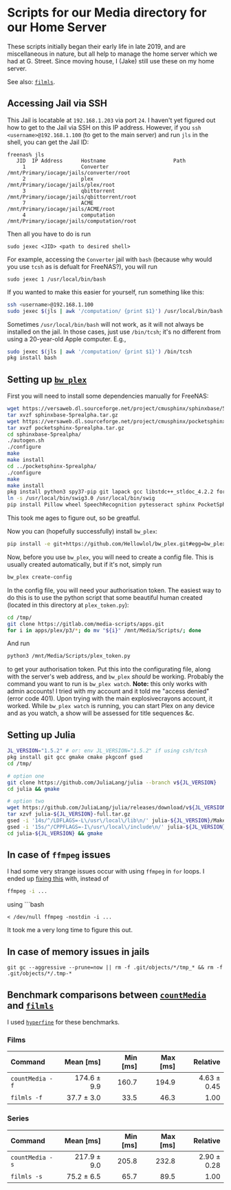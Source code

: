 # Scripts for our Media directory for our Home Server

These scripts initially began their early life in late 2019, and are miscellaneous in nature, but all help to manage the home server which we had at G. Street.  Since moving house, I (Jake) still use these on my home server.

See also: [`filmls`](https://github.com/jakewilliami/scripts/tree/master/rust/filmls).

## Accessing Jail via SSH

This Jail is locatable at `192.168.1.203` via port `24`.  I haven't yet figured out how to get to the Jail via SSH on this IP address.  However, if you `ssh <username>@192.168.1.100` (to get to the main server) and run `jls` in the shell, you can get the Jail ID:
```
freenas% jls
   JID  IP Address      Hostname                      Path
     1                  Converter                     /mnt/Primary/iocage/jails/converter/root
     2                  plex                          /mnt/Primary/iocage/jails/plex/root
     3                  qbittorrent                   /mnt/Primary/iocage/jails/qbittorrent/root
     7                  ACME                          /mnt/Primary/iocage/jails/ACME/root
     4                  computation                   /mnt/Primary/iocage/jails/computation/root
```
Then all you have to do is run
```
sudo jexec <JID> <path to desired shell>
```

For example, accessing the `Converter` jail with `bash` (because why would you use `tcsh` as is defualt for FreeNAS?), you will run
```
sudo jexec 1 /usr/local/bin/bash
```

If you wanted to make this easier for yourself, run something like this:
```bash
ssh <username>@192.168.1.100
sudo jexec $(jls | awk '/computation/ {print $1}') /usr/local/bin/bash
```

Sometimes `/usr/local/bin/bash` will not work, as it will not always be installed on the jail.  In those cases, just use `/bin/tcsh`; it's no different from using a 20-year-old Apple computer.  E.g.,
```bash
sudo jexec $(jls | awk '/computation/ {print $1}') /bin/tcsh
pkg install bash
```

## Setting up [`bw_plex`](https://github.com/Hellowlol/bw_plex)

First you will need to install some dependencies manually for FreeNAS:
```bash
wget https://versaweb.dl.sourceforge.net/project/cmusphinx/sphinxbase/5prealpha/sphinxbase-5prealpha.tar.gz
tar xvzf sphinxbase-5prealpha.tar.gz
wget https://versaweb.dl.sourceforge.net/project/cmusphinx/pocketsphinx/5prealpha/pocketsphinx-5prealpha.tar.gz
tar xvzf pocketsphinx-5prealpha.tar.gz
cd sphinxbase-5prealpha/
./autogen.sh
./configure
make
make install
cd ../pocketsphinx-5prealpha/
./configure
make
make install
pkg install python3 spy37-pip git lapack gcc libstdc++_stldoc_4.2.2 fortran-utils py37-wheel py37-llmvlite py37-numba py37-matplotlib py37-sqlite3 pocketsphinx sphinx3 pulseaudio swig30 py37-opencv libsndfile automake libtool bison
ln -s /usr/local/bin/swig3.0 /usr/local/bin/swig
pip install Pillow wheel SpeechRecognition pytesseract sphinx PocketSphinx
```
This took me ages to figure out, so be greatful.

Now you can (hopefully successfully) install `bw_plex`:
```bash
pip install -e git+https://github.com/Hellowlol/bw_plex.git#egg=bw_plex
```
Now, before you use `bw_plex`, you will need to create a config file.  This is usually created automatically, but if it's not, simply run
```bash
bw_plex create-config
```
In the config file, you will need your authorisation token.  The easiest way to do this is to use the python script that some beautiful human created (located in this directory at `plex_token.py`):
```bash
cd /tmp/
git clone https://gitlab.com/media-scripts/apps.git
for i in apps/plex/p3/*; do mv "${i}" /mnt/Media/Scripts/; done
```
And run 
```bash
python3 /mnt/Media/Scripts/plex_token.py
```
to get your authorisation token.  Put this into the configurating file, along with the server's web address, and `bw_plex` *should* be working.  Probably the command you want to run is `bw_plex watch`.  **Note:** this only works with admin accounts!  I tried with my account and it told me "access denied" (error code 401).  Upon trying with the main explosivecrayons account, it worked.  While `bw_plex watch` is running, you can start Plex on any device and as you watch, a show will be assessed for title sequences &c.

## Setting up Julia
```bash
JL_VERSION="1.5.2" # or: env JL_VERSION="1.5.2" if using csh/tcsh
pkg install git gcc gmake cmake pkgconf gsed
cd /tmp/

# option one
git clone https://github.com/JuliaLang/julia --branch v${JL_VERSION}
cd julia && gmake

# option two
wget https://github.com/JuliaLang/julia/releases/download/v${JL_VERSION}/julia-${JL_VERSION}-full.tar.gz
tar xzvf julia-${JL_VERSION}-full.tar.gz
gsed -i '14s/^/LDFLAGS=-L\/usr\/local\/lib\n/' julia-${JL_VERSION}/Make.inc
gsed -i '15s/^/CPPFLAGS=-I\/usr\/local\/include\n/' julia-${JL_VERSION}/Make.inc
cd julia-${JL_VERSION} && gmake
```

## In case of `ffmpeg` issues

I had some very strange issues occur with using `ffmpeg` in `for` loops.  I ended up [fixing this](https://github.com/G-Street/media-scripts/commit/65b643c) with, instead of 
```bash
ffmpeg -i ...
```
using ```bash
```
< /dev/null ffmpeg -nostdin -i ...
```
It took me a very long time to figure this out.

## In case of memory issues in jails

```
git gc --aggressive --prune=now || rm -f .git/objects/*/tmp_* && rm -f .git/objects/*/.tmp-*
```

## Benchmark comparisons between [`countMedia`](bash/countMedia) and [`filmls`](https://github.com/jakewilliami/scripts/tree/master/rust/filmls)

I used [`hyperfine`](https://github.com/sharkdp/hyperfine) for these benchmarks.

### Films

| Command | Mean [ms] | Min [ms] | Max [ms] | Relative |
|:---|---:|---:|---:|---:|
| `countMedia -f` | 174.6 ± 9.9 | 160.7 | 194.9 | 4.63 ± 0.45 |
| `filmls -f` | 37.7 ± 3.0 | 33.5 | 46.3 | 1.00 |

### Series

| Command | Mean [ms] | Min [ms] | Max [ms] | Relative |
|:---|---:|---:|---:|---:|
| `countMedia -s` | 217.9 ± 9.0 | 205.8 | 232.8 | 2.90 ± 0.28 |
| `filmls -s` | 75.2 ± 6.5 | 65.7 | 89.5 | 1.00 |
